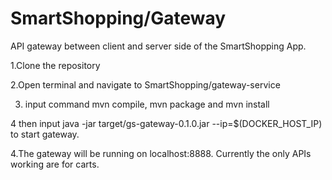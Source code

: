 # SmartShopping/Gateway
API gateway between client and server side of the SmartShopping App.

1.Clone the repository

2.Open terminal and navigate to SmartShopping/gateway-service

3. input command mvn compile, mvn package and mvn install

4 then input java -jar target/gs-gateway-0.1.0.jar --ip=$(DOCKER_HOST_IP) to start gateway.

4.The gateway will be running on localhost:8888. Currently the only APIs working are for carts.
